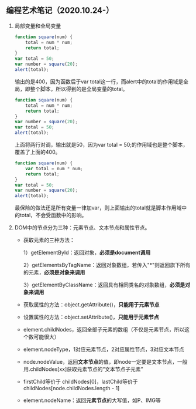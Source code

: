 ## 编程艺术笔记（2020.10.24-）

1. 局部变量和全局变量

   ```javascript
   function square(num) {
       total = num * num;
       return total;
   }
   var total = 50;
   var number = square(20);
   alert(total);
   ```

   输出的是400，因为函数后于var total这一行，而alert中的total的作用域是全局，即整个脚本，所以得到的是全局变量的total。

   ```javascript
   function square(num) {
       total = num * num;
       return total;
   }
   var number = square(20);
   var total = 50;
   alert(total);
   ```

   上面将两行对调，输出就是50，因为var total = 50;的作用域也是整个脚本，覆盖了上面的400。

   ```javascript
   function square(num) {
       var total = num * num;
       return total;
   }
   var total = 50;
   var number = square(20);
   alert(total);
   ```

   最保险的做法还是所有变量一律加var，则上面输出的total就是脚本作用域中的total，不会受函数中的影响。

2. DOM中的节点分为三种：元素节点、文本节点和属性节点。

   - 获取元素的三种方法：

     1）getElementById：返回对象，**必须是document调用**

     2）getElementsByTagName：返回对象数组，若传入"*"则返回旗下所有的元素，**必须是对象来调用**

     3）getElementByClassName：返回具有相同类名的对象数组，**必须是对象来调用**

   - 获取属性的方法：object.getAttribute()，**只能用于元素节点**
   - 设置属性的方法：object.setAttribute()，**只能用于元素节点**
   - element.childNodes，返回全部子元素的数组（不仅是元素节点，所以这个数可能很大）
   - element.nodeType，1对应元素节点，2对应属性节点，3对应文本节点
   - node.nodeValue，返回**文本节点**的值，即node一定要是文本节点，一般用.childNodes[xx]获取元素节点的“文本节点子元素”
   - firstChild等价于 childNodes[0]，lastChild等价于childNodes[node.childNodes.length - 1]
   - element.nodeName：返回**元素节点**的大写值，如P、IMG等

